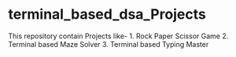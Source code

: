 # terminal_based_dsa_Projects
This repository contain Projects like- 
    1. Rock Paper Scissor Game
    2. Terminal based Maze Solver
    3. Terminal based Typing Master
